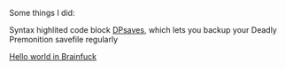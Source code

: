 
Some things I did:

Syntax highlited code block
[DPsaves](https://github.com/kwdrt/DPsaves), which lets you backup your Deadly Premonition savefile regularly

[Hello world in Brainfuck](https://github.com/kwdrt/HelloWorldBF)
